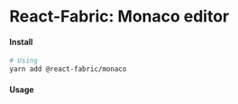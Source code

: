 # React-Fabric: Monaco editor

#### Install

```bash
# Using
yarn add @react-fabric/monaco
```

#### Usage
